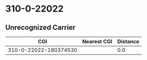# 310-0-22022
## Unrecognized Carrier


| CGI | Nearest CGI | Distance |
|-----|-------------|----------|
| 310-0-22022-180374530 |  | 0.0 |
